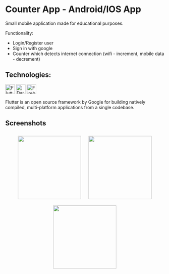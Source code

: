 # Counter App - Android/IOS App

Small mobile application made for educational purposes.

Functionality:
* Login/Register user
* Sign in with google
* Counter which detects internet connection (wifi - increment, mobile data - decrement)

## Technologies:

<a href="https://flutter.dev/" title="Flutter"><img src="https://raw.githubusercontent.com/get-icon/geticon/master/icons/flutter.svg" alt="Flutter" width="30px" height="30px"></a>
<a href="https://dart.dev/" title="Dart"><img src="https://raw.githubusercontent.com/get-icon/geticon/master/icons/dart.svg" alt="Dart" width="30px" height="30px"></a>
<a href="https://www.firebase.com/" title="Firebase"><img src="https://github.com/get-icon/geticon/raw/master/icons/firebase.svg" alt="Firebase" width="30px" height="30px"></a>

Flutter is an open source framework by Google for building natively compiled, multi-platform applications from a single codebase.

## Screenshots

<p float="left" align="middle">
<img src="https://user-images.githubusercontent.com/85311656/161097992-6bbc216c-ed5d-4904-b0c6-b2888c21caa5.png" 
width="200"
    hspace="10" vspace="10">
<img src="https://user-images.githubusercontent.com/85311656/161098012-bc2fcac9-1aa2-4453-9460-b887501bc68b.png" 
width="200"
    hspace="10" vspace="10">
  <img src="https://user-images.githubusercontent.com/85311656/161098020-02236cdf-9fd2-4824-9c05-218c9e5126bc.png"
width="200"
    hspace="10" vspace="10">
    

</p>
    

